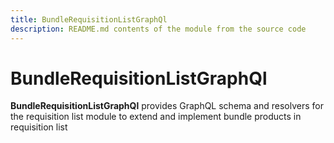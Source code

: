 ```yaml
---
title: BundleRequisitionListGraphQl
description: README.md contents of the module from the source code
---
```


# BundleRequisitionListGraphQl

**BundleRequisitionListGraphQl** provides GraphQL schema and resolvers for the requisition list module to extend and implement bundle products in requisition list

